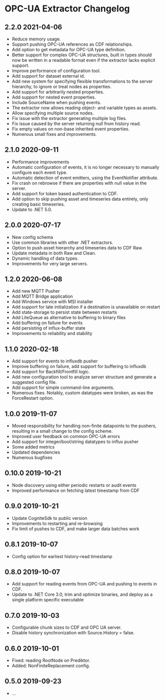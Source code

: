 # OPC-UA Extractor Changelog

2.2.0 2021-04-06
------------------
* Reduce memory usage.
* Support pushing OPC-UA references as CDF relationships.
* Add option to get metadata for OPC-UA type definition.
* Better support for complex OPC-UA structures, built in types should now be written in a readable format even if the extractor lacks explicit support.
* Improve performance of configuration tool.
* Add support for dataset external id.
* Add new system for specifying flexible transformations to the server hierarchy, to ignore or treat nodes as properties.
* Add support for arbitrarily nested properties.
* Add support for nested event properties.
* Include SourceName when pushing events.
* The extractor now allows reading object- and variable types as assets.
* Allow specifying multiple source nodes.
* Fix issue with the extractor generating multiple log files.
* Fix issue caused by the server returning null from history read.
* Fix empty values on non-base inherited event properties.
* Numerous small fixes and improvements.

2.1.0 2020-09-11
------------------
* Performance improvements
* Automatic configuration of events, it is no longer necessary to manually configure each event type.
* Automatic detection of event emitters, using the EventNotifier attribute.
* Fix crash on rebrowse if there are properties with null value in the server.
* Add support for token based authentication to CDF.
* Add option to skip pushing asset and timeseries data entirely, only creating basic timeseries.
* Update to .NET 5.0.

2.0.0 2020-07-17
------------------
* New config schema
* Use common libraries with other .NET extractors.
* Option to push asset hierarchy and timeseries data to CDF Raw.
* Update metadata in both Raw and Clean.
* Dynamic handling of data types.
* Improvements for very large servers.

1.2.0 2020-06-08
------------------
* Add new MQTT Pusher
* Add MQTT Bridge application
* Add Windows service with MSI installer
* Add support for late initialization if a destination is unavailable on restart
* Add state-storage to persist state between restarts
* Add LiteQueue as alternative to buffering to binary files
* Add buffering on failure for events
* Add persisting of influx-buffer state
* Improvements to reliability and stability

1.1.0 2020-02-18
------------------
* Add support for events to influxdb pusher
* Improve buffering on failure, add support for buffering to influxdb
* Add support for Backfill/Frontfill logic.
* Add new configuration tool to analyze server structure and generate a suggested config file.
* Add support for simple command-line arguments.
* Numerous fixes. Notably, custom datatypes were broken, as was the ForceRestart option.

1.0.0 2019-11-07
------------------
* Moved responsibility for handling non-finite datapoints to the pushers, resulting in a small change to the config scheme.
* Improved user feedback on common OPC-UA errors
* Add support for integer/bool/string datatypes to influx pusher
* Some added metrics
* Updated dependencies
* Numerous bugfixes

0.10.0 2019-10-21
------------------
* Node discovery using either periodic restarts or audit events
* Improved performance on fetching latest timestamp from CDF

0.9.0  2019-10-21
------------------
* Update CogniteSdk to public version
* Improvements to restarting and re-browsing
* Fix limit of pushes to CDF, and make larger data batches work

0.8.1  2019-10-07
------------------
* Config option for earliest history-read timestamp

0.8.0  2019-10-07
------------------
* Add support for reading events from OPC-UA and pushing to events in CDF.
* Update to .NET Core 3.0, trim and optimize binaries, and deploy as a single platform specific executable

0.7.0  2019-10-03
------------------
* Configurable chunk sizes to CDF and OPC UA server.
* Disable history synchronization with Source.History = false.

0.6.0  2019-10-01
------------------
* Fixed: reading RootNode on Prediktor.
* Added: NonFiniteReplacement config.

0.5.0  2019-09-23
------------------
* ...